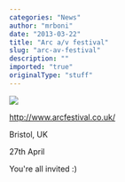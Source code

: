 ```yaml
---
categories: "News"
author: "mrboni"
date: "2013-03-22"
title: "Arc a/v festival"
slug: "arc-av-festival"
description: ""
imported: "true"
originalType: "stuff"
---
```



![](Arc%20Monochrome%20Logos.png) 

<http://www.arcfestival.co.uk/>

Bristol, UK

27th April

You're all invited :)